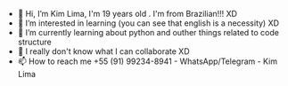- 👋 Hi, I’m Kim Lima, I'm 19 years old . I'm from Brazilian!!! XD
- 👀 I’m interested in learning (you can see that english is a necessity) XD
- 🌱 I’m currently learning about python and outher things related to code structure
- 💞️ I really don't know what I can collaborate XD
- 📫 How to reach me +55 (91) 99234-8941 - WhatsApp/Telegram - Kim Lima

<!---
MikAlone/MikAlone is a ✨ special ✨ repository because its `README.md` (this file) appears on your GitHub profile.
You can click the Preview link to take a look at your changes.
--->
